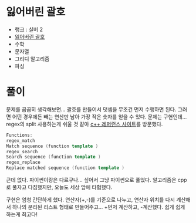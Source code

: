 # 잃어버린 괄호

- 랭크 : 실버 2
- [잃어버린 괄호](https://www.acmicpc.net/problem/1541)
- 수학
- 문자열
- 그리디 알고리즘
- 파싱

# 풀이

문제를 곰곰히 생각해보면... 괄호를 만들어서 덧셈을 무조건 먼저 수행하면 된다. 그러면 어떤 경우에든 빼는 연산만 남아 가장 작은 숫자를 얻을 수 있다. 문제는 구현인데... regex의 split 사용하는게 쉬울 것 같아 [c++ 레퍼런스 사이트](https://www.cplusplus.com/reference/regex/)를 방문했다.

```cpp
Functions:
regex_match
Match sequence (function template )
regex_search
Search sequence (function template )
regex_replace
Replace matched sequence (function template )
```
근데 없다. 파이썬이랑은 다르구나... 싶어서 그냥 파이썬으로 풀었다. 알고리즘은 cpp로 풀자고 다짐했지만, 오늘도 세상 앞에 타협했다.

구현은 엄청 간단하게 했다. 연산자(+,-)를 기준으로 나누고, 연산자 위치를 다시 계산해서 하나의 분리된 리스트 형태로 만들어주고... +먼저 계산하고, -계산했다. 쉽게 쉽게 하는게 최고다!